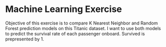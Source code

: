 # Machine Learning Exercise
Objective of this exercise is to compare K Nearest Neighbor and Random Forest prediction models on this Titanic dataset. I want to use both models to predict the survival rate of each passenger onboard. Survived is prepresented by 1.
